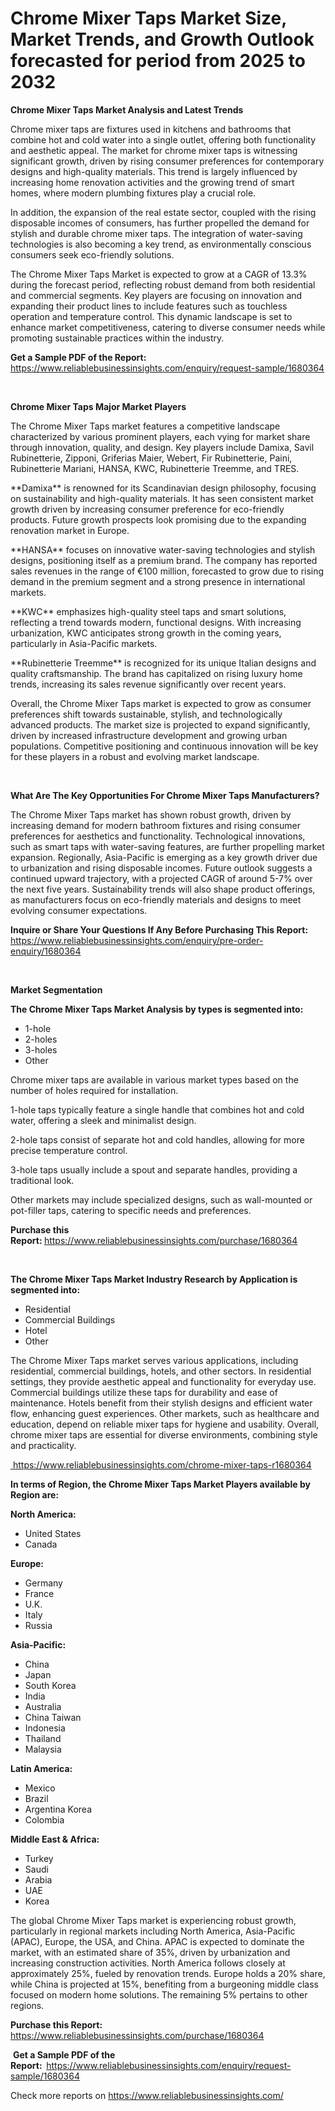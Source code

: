 <p><h1>Chrome Mixer Taps Market Size, Market Trends, and Growth Outlook forecasted for period from 2025 to 2032</h1></p><p><strong>Chrome Mixer Taps Market Analysis and Latest Trends</strong></p>
<p><p>Chrome mixer taps are fixtures used in kitchens and bathrooms that combine hot and cold water into a single outlet, offering both functionality and aesthetic appeal. The market for chrome mixer taps is witnessing significant growth, driven by rising consumer preferences for contemporary designs and high-quality materials. This trend is largely influenced by increasing home renovation activities and the growing trend of smart homes, where modern plumbing fixtures play a crucial role.</p><p>In addition, the expansion of the real estate sector, coupled with the rising disposable incomes of consumers, has further propelled the demand for stylish and durable chrome mixer taps. The integration of water-saving technologies is also becoming a key trend, as environmentally conscious consumers seek eco-friendly solutions.</p><p>The Chrome Mixer Taps Market is expected to grow at a CAGR of 13.3% during the forecast period, reflecting robust demand from both residential and commercial segments. Key players are focusing on innovation and expanding their product lines to include features such as touchless operation and temperature control. This dynamic landscape is set to enhance market competitiveness, catering to diverse consumer needs while promoting sustainable practices within the industry.</p></p>
<p><strong>Get a Sample PDF of the Report:&nbsp;</strong> <a href="https://www.reliablebusinessinsights.com/enquiry/request-sample/1680364?utm_campaign=2275&utm_medium=2&utm_source=Github&utm_content=ia&utm_term=06022025&utm_id=chrome-mixer-taps">https://www.reliablebusinessinsights.com/enquiry/request-sample/1680364</a></p>
<p>&nbsp;</p>
<p><strong>Chrome Mixer Taps Major Market Players</strong></p>
<p><p>The Chrome Mixer Taps market features a competitive landscape characterized by various prominent players, each vying for market share through innovation, quality, and design. Key players include Damixa, Savil Rubinetterie, Zipponi, Griferias Maier, Webert, Fir Rubinetterie, Paini, Rubinetterie Mariani, HANSA, KWC, Rubinetterie Treemme, and TRES.</p><p>**Damixa** is renowned for its Scandinavian design philosophy, focusing on sustainability and high-quality materials. It has seen consistent market growth driven by increasing consumer preference for eco-friendly products. Future growth prospects look promising due to the expanding renovation market in Europe.</p><p>**HANSA** focuses on innovative water-saving technologies and stylish designs, positioning itself as a premium brand. The company has reported sales revenues in the range of €100 million, forecasted to grow due to rising demand in the premium segment and a strong presence in international markets.</p><p>**KWC** emphasizes high-quality steel taps and smart solutions, reflecting a trend towards modern, functional designs. With increasing urbanization, KWC anticipates strong growth in the coming years, particularly in Asia-Pacific markets.</p><p>**Rubinetterie Treemme** is recognized for its unique Italian designs and quality craftsmanship. The brand has capitalized on rising luxury home trends, increasing its sales revenue significantly over recent years.</p><p>Overall, the Chrome Mixer Taps market is expected to grow as consumer preferences shift towards sustainable, stylish, and technologically advanced products. The market size is projected to expand significantly, driven by increased infrastructure development and growing urban populations. Competitive positioning and continuous innovation will be key for these players in a robust and evolving market landscape.</p></p>
<p>&nbsp;</p>
<p><strong>What Are The Key Opportunities For Chrome Mixer Taps Manufacturers?</strong></p>
<p><p>The Chrome Mixer Taps market has shown robust growth, driven by increasing demand for modern bathroom fixtures and rising consumer preferences for aesthetics and functionality. Technological innovations, such as smart taps with water-saving features, are further propelling market expansion. Regionally, Asia-Pacific is emerging as a key growth driver due to urbanization and rising disposable incomes. Future outlook suggests a continued upward trajectory, with a projected CAGR of around 5-7% over the next five years. Sustainability trends will also shape product offerings, as manufacturers focus on eco-friendly materials and designs to meet evolving consumer expectations.</p></p>
<p><strong>Inquire or Share Your Questions If Any Before Purchasing This Report:</strong> <a href="https://www.reliablebusinessinsights.com/enquiry/pre-order-enquiry/1680364?utm_campaign=2275&utm_medium=2&utm_source=Github&utm_content=ia&utm_term=06022025&utm_id=chrome-mixer-taps">https://www.reliablebusinessinsights.com/enquiry/pre-order-enquiry/1680364</a></p>
<p>&nbsp;</p>
<p><strong>Market Segmentation</strong></p>
<p><strong>The Chrome Mixer Taps Market Analysis by types is segmented into:</strong></p>
<p><ul><li>1-hole</li><li>2-holes</li><li>3-holes</li><li>Other</li></ul></p>
<p><p>Chrome mixer taps are available in various market types based on the number of holes required for installation. </p><p>1-hole taps typically feature a single handle that combines hot and cold water, offering a sleek and minimalist design. </p><p>2-hole taps consist of separate hot and cold handles, allowing for more precise temperature control. </p><p>3-hole taps usually include a spout and separate handles, providing a traditional look. </p><p>Other markets may include specialized designs, such as wall-mounted or pot-filler taps, catering to specific needs and preferences.</p></p>
<p><strong>Purchase this Report:&nbsp;</strong><a href="https://www.reliablebusinessinsights.com/purchase/1680364?utm_campaign=2275&utm_medium=2&utm_source=Github&utm_content=ia&utm_term=06022025&utm_id=chrome-mixer-taps">https://www.reliablebusinessinsights.com/purchase/1680364</a></p>
<p>&nbsp;</p>
<p><strong>The Chrome Mixer Taps Market Industry Research by Application is segmented into:</strong></p>
<p><ul><li>Residential</li><li>Commercial Buildings</li><li>Hotel</li><li>Other</li></ul></p>
<p><p>The Chrome Mixer Taps market serves various applications, including residential, commercial buildings, hotels, and other sectors. In residential settings, they provide aesthetic appeal and functionality for everyday use. Commercial buildings utilize these taps for durability and ease of maintenance. Hotels benefit from their stylish designs and efficient water flow, enhancing guest experiences. Other markets, such as healthcare and education, depend on reliable mixer taps for hygiene and usability. Overall, chrome mixer taps are essential for diverse environments, combining style and practicality.</p></p>
<p><a href="https://www.reliablebusinessinsights.com/chrome-mixer-taps-r1680364?utm_campaign=2275&utm_medium=2&utm_source=Github&utm_content=ia&utm_term=06022025&utm_id=chrome-mixer-taps">&nbsp;https://www.reliablebusinessinsights.com/chrome-mixer-taps-r1680364</a></p>
<p><strong>In terms of Region, the Chrome Mixer Taps Market Players available by Region are:</strong></p>
<p>
    <p> <strong> North America: </strong>
        <ul>
            <li>United States</li>
            <li>Canada</li>
        </ul>
        </p> 
    <p> <strong> Europe: </strong>
        <ul>
            <li>Germany</li>
            <li>France</li>
            <li>U.K.</li>
            <li>Italy</li>
            <li>Russia</li>
        </ul>
        </p> 
    <p> <strong> Asia-Pacific: </strong>
        <ul>
            <li>China</li>
            <li>Japan</li>
            <li>South Korea</li>
            <li>India</li>
            <li>Australia</li>
            <li>China Taiwan</li>
            <li>Indonesia</li>
            <li>Thailand</li>
            <li>Malaysia</li>
        </ul>
        </p> 
    <p> <strong> Latin America: </strong>
        <ul>
            <li>Mexico</li>
            <li>Brazil</li>
            <li>Argentina Korea</li>
            <li>Colombia</li>
        </ul>
        </p> 
    <p> <strong> Middle East & Africa: </strong>
        <ul>
            <li>Turkey</li>
            <li>Saudi</li>
            <li>Arabia</li>
            <li>UAE</li>
            <li>Korea</li>
        </ul>
    </p>
    </p>
<p><p>The global Chrome Mixer Taps market is experiencing robust growth, particularly in regional markets including North America, Asia-Pacific (APAC), Europe, the USA, and China. APAC is expected to dominate the market, with an estimated share of 35%, driven by urbanization and increasing construction activities. North America follows closely at approximately 25%, fueled by renovation trends. Europe holds a 20% share, while China is projected at 15%, benefiting from a burgeoning middle class focused on modern home solutions. The remaining 5% pertains to other regions.</p></p>
<p><strong>Purchase this Report: </strong><a href="https://www.reliablebusinessinsights.com/purchase/1680364?utm_campaign=2275&utm_medium=2&utm_source=Github&utm_content=ia&utm_term=06022025&utm_id=chrome-mixer-taps">https://www.reliablebusinessinsights.com/purchase/1680364</a></p>
<p>&nbsp;<strong>Get a Sample PDF of the Report:&nbsp;&nbsp;</strong><a href="https://www.reliablebusinessinsights.com/enquiry/request-sample/1680364?utm_campaign=2275&utm_medium=2&utm_source=Github&utm_content=ia&utm_term=06022025&utm_id=chrome-mixer-taps">https://www.reliablebusinessinsights.com/enquiry/request-sample/1680364</a></p>
<p><strong></strong></p>
<p>Check more reports on <a href="https://www.reliablebusinessinsights.com/?utm_campaign=2275&utm_medium=2&utm_source=Github&utm_content=ia&utm_term=06022025&utm_id=chrome-mixer-taps">https://www.reliablebusinessinsights.com/</a></p>